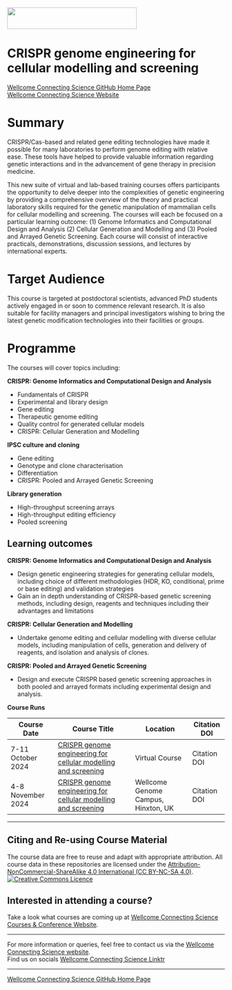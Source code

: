 # <img src="https://coursesandconferences.wellcomeconnectingscience.org/wp-content/themes/wcc_courses_and_conferences/dist/assets/svg/logo.svg" width="300" height="50"> 
# CRISPR genome engineering for cellular modelling and screening 

[Wellcome Connecting Science GitHub Home Page](https://github.com/WCSCourses) <br /> 
[Wellcome Connecting Science Website](https://coursesandconferences.wellcomeconnectingscience.org/)

# Summary

CRISPR/Cas-based and related gene editing technologies have made it possible for many laboratories to perform genome editing with relative ease. These tools have helped to provide valuable information regarding genetic interactions and in the advancement of gene therapy in precision medicine.

This new suite of virtual and lab-based training courses offers participants the opportunity to delve deeper into the complexities of genetic engineering by providing a comprehensive overview of the theory and practical laboratory skills required for the genetic manipulation of mammalian cells for cellular modelling and screening. The courses will each be focused on a particular learning outcome: (1) Genome Informatics and Computational Design and Analysis (2) Cellular Generation and Modelling and (3) Pooled and Arrayed Genetic Screening. Each course will consist of interactive practicals, demonstrations, discussion sessions, and lectures by international experts.

# Target Audience

This course is targeted at postdoctoral scientists, advanced PhD students actively engaged in or soon to commence relevant research. It is also suitable for facility managers and principal investigators wishing to bring the latest genetic modification technologies into their facilities or groups.

# Programme

The courses will cover topics including:

**CRISPR: Genome Informatics and Computational Design and Analysis**

- Fundamentals of CRISPR
- Experimental and library design
- Gene editing
- Therapeutic genome editing
- Quality control for generated cellular models
- CRISPR: Cellular Generation and Modelling

**IPSC culture and cloning**
- Gene editing
- Genotype and clone characterisation
- Differentiation
- CRISPR: Pooled and Arrayed Genetic Screening

**Library generation**
- High-throughput screening arrays
- High-throughput editing efficiency
- Pooled screening
 
## Learning outcomes

**CRISPR: Genome Informatics and Computational Design and Analysis**

- Design genetic engineering strategies for generating cellular models, including choice of different methodologies (HDR, KO, conditional, prime or base editing) and validation strategies 
- Gain an in depth understanding of CRISPR-based genetic screening methods, including design, reagents and techniques including their advantages and limitations

**CRISPR: Cellular Generation and Modelling**

- Undertake genome editing and cellular modelling with diverse cellular models, including manipulation of cells, generation and delivery of reagents, and isolation and analysis of clones.

**CRISPR: Pooled and Arrayed Genetic Screening**

- Design and execute CRISPR based genetic screening approaches in both pooled and arrayed formats including experimental design and analysis.

**Course Runs**      

| Course Date | Course Title | Location |Citation DOI |
|-------------|--------------|----------|-------------|
| 7-11 October 2024 | [CRISPR genome engineering for cellular modelling and screening](https://coursesandconferences.wellcomeconnectingscience.org/event/crispr-genome-engineering-for-cellular-modelling-and-screening-2024-20241007/) | Virtual Course |Citation DOI |
| 4-8 November 2024| [CRISPR genome engineering for cellular modelling and screening](https://coursesandconferences.wellcomeconnectingscience.org/event/crispr-genome-engineering-for-cellular-modelling-and-screening-2024-20241007/) | Wellcome Genome Campus, Hinxton, UK |Citation DOI |

******

## Citing and Re-using Course Material

The course data are free to reuse and adapt with appropriate attribution. All course data in these repositories are licensed under the <a rel="license" href="https://creativecommons.org/licenses/by-nc-sa/4.0/">Attribution-NonCommercial-ShareAlike 4.0 International (CC BY-NC-SA 4.0)</a>. <a rel="license" href="http://creativecommons.org/licenses/by/4.0/"><img alt="Creative Commons Licence" style="border-width:0" src="https://i.creativecommons.org/l/by-nc-sa/4.0/88x31.png" /></a><br /> 

## Interested in attending a course?

Take a look what courses are coming up at [Wellcome Connecting Science Courses & Conference Website](https://coursesandconferences.wellcomeconnectingscience.org/our-events/).

---

For more information or queries, feel free to contact us via the [Wellcome Connecting Science website](https://coursesandconferences.wellcomeconnectingscience.org).<br /> 
Find us on socials [Wellcome Connecting Science Linktr](https://linktr.ee/eventswcs)

---

[Wellcome Connecting Science GitHub Home Page](https://github.com/WCSCourses) <br /> 
